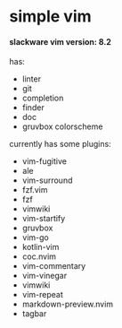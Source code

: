 # simple vim
#### slackware vim version: 8.2

has:
- linter
- git
- completion
- finder
- doc
- gruvbox colorscheme

currently has some plugins:
- vim-fugitive
- ale
- vim-surround
- fzf.vim
- fzf
- vimwiki
- vim-startify
- gruvbox
- vim-go
- kotlin-vim
- coc.nvim
- vim-commentary
- vim-vinegar
- vimwiki
- vim-repeat
- markdown-preview.nvim
- tagbar

